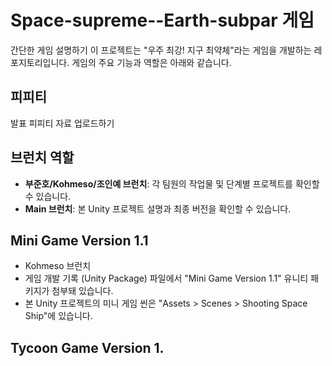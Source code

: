 # Space-supreme--Earth-subpar 게임
간단한 게임 설명하기
이 프로젝트는 "우주 최강! 지구 최약체"라는 게임을 개발하는 레포지토리입니다. 게임의 주요 기능과 역할은 아래와 같습니다.

## 피피티
발표 피피티 자료 업로드하기


## 브런치 역할
- **부준호/Kohmeso/조인예 브런치**: 각 팀원의 작업물 및 단계별 프로젝트를 확인할 수 있습니다.
- **Main 브런치**: 본 Unity 프로젝트 설명과 최종 버전을 확인할 수 있습니다.

## Mini Game Version 1.1
- Kohmeso 브런치
- 게임 개발 기록 (Unity Package) 파일에서 "Mini Game Version 1.1" 유니티 패키지가 첨부돼 있습니다.
- 본 Unity 프로젝트의 미니 게임 씬은 "Assets > Scenes > Shooting Space Ship"에 있습니다.

## Tycoon Game Version 1.

